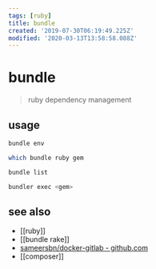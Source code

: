 ```yaml
---
tags: [ruby]
title: bundle
created: '2019-07-30T06:19:49.225Z'
modified: '2020-03-13T13:58:58.088Z'
---
```


# bundle

> ruby dependency management

## usage
```sh
bundle env

which bundle ruby gem

bundle list

bundler exec <gem>
```

## see also
- [[ruby]]
- [[bundle rake]]
- [sameersbn/docker-gitlab - github.com](https://github.com/sameersbn/docker-gitlab/tree/e56b05963e86be76c6d17d9c6068a0d49e1e4306)
- [[composer]]
